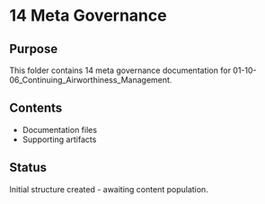 # 14 Meta Governance

## Purpose
This folder contains 14 meta governance documentation for 01-10-06_Continuing_Airworthiness_Management.

## Contents
- Documentation files
- Supporting artifacts

## Status
Initial structure created - awaiting content population.
